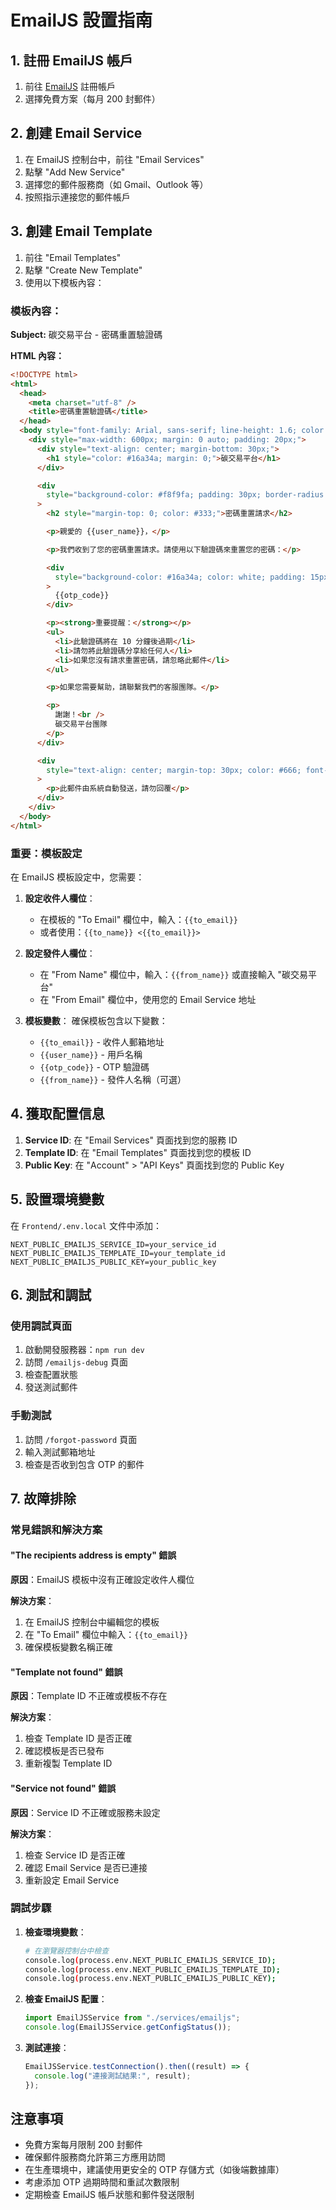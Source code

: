 # EmailJS 設置指南

## 1. 註冊 EmailJS 帳戶

1. 前往 [EmailJS](https://www.emailjs.com/) 註冊帳戶
2. 選擇免費方案（每月 200 封郵件）

## 2. 創建 Email Service

1. 在 EmailJS 控制台中，前往 "Email Services"
2. 點擊 "Add New Service"
3. 選擇您的郵件服務商（如 Gmail、Outlook 等）
4. 按照指示連接您的郵件帳戶

## 3. 創建 Email Template

1. 前往 "Email Templates"
2. 點擊 "Create New Template"
3. 使用以下模板內容：

### 模板內容：

**Subject:** 碳交易平台 - 密碼重置驗證碼

**HTML 內容：**

```html
<!DOCTYPE html>
<html>
  <head>
    <meta charset="utf-8" />
    <title>密碼重置驗證碼</title>
  </head>
  <body style="font-family: Arial, sans-serif; line-height: 1.6; color: #333;">
    <div style="max-width: 600px; margin: 0 auto; padding: 20px;">
      <div style="text-align: center; margin-bottom: 30px;">
        <h1 style="color: #16a34a; margin: 0;">碳交易平台</h1>
      </div>

      <div
        style="background-color: #f8f9fa; padding: 30px; border-radius: 8px; border-left: 4px solid #16a34a;"
      >
        <h2 style="margin-top: 0; color: #333;">密碼重置請求</h2>

        <p>親愛的 {{user_name}}，</p>

        <p>我們收到了您的密碼重置請求。請使用以下驗證碼來重置您的密碼：</p>

        <div
          style="background-color: #16a34a; color: white; padding: 15px; border-radius: 6px; text-align: center; margin: 20px 0; font-size: 24px; font-weight: bold; letter-spacing: 3px;"
        >
          {{otp_code}}
        </div>

        <p><strong>重要提醒：</strong></p>
        <ul>
          <li>此驗證碼將在 10 分鐘後過期</li>
          <li>請勿將此驗證碼分享給任何人</li>
          <li>如果您沒有請求重置密碼，請忽略此郵件</li>
        </ul>

        <p>如果您需要幫助，請聯繫我們的客服團隊。</p>

        <p>
          謝謝！<br />
          碳交易平台團隊
        </p>
      </div>

      <div
        style="text-align: center; margin-top: 30px; color: #666; font-size: 12px;"
      >
        <p>此郵件由系統自動發送，請勿回覆</p>
      </div>
    </div>
  </body>
</html>
```

### 重要：模板設定

在 EmailJS 模板設定中，您需要：

1. **設定收件人欄位**：

   - 在模板的 "To Email" 欄位中，輸入：`{{to_email}}`
   - 或者使用：`{{to_name}} <{{to_email}}>`

2. **設定發件人欄位**：

   - 在 "From Name" 欄位中，輸入：`{{from_name}}` 或直接輸入 "碳交易平台"
   - 在 "From Email" 欄位中，使用您的 Email Service 地址

3. **模板變數**：
   確保模板包含以下變數：
   - `{{to_email}}` - 收件人郵箱地址
   - `{{user_name}}` - 用戶名稱
   - `{{otp_code}}` - OTP 驗證碼
   - `{{from_name}}` - 發件人名稱（可選）

## 4. 獲取配置信息

1. **Service ID**: 在 "Email Services" 頁面找到您的服務 ID
2. **Template ID**: 在 "Email Templates" 頁面找到您的模板 ID
3. **Public Key**: 在 "Account" > "API Keys" 頁面找到您的 Public Key

## 5. 設置環境變數

在 `Frontend/.env.local` 文件中添加：

```env
NEXT_PUBLIC_EMAILJS_SERVICE_ID=your_service_id
NEXT_PUBLIC_EMAILJS_TEMPLATE_ID=your_template_id
NEXT_PUBLIC_EMAILJS_PUBLIC_KEY=your_public_key
```

## 6. 測試和調試

### 使用調試頁面

1. 啟動開發服務器：`npm run dev`
2. 訪問 `/emailjs-debug` 頁面
3. 檢查配置狀態
4. 發送測試郵件

### 手動測試

1. 訪問 `/forgot-password` 頁面
2. 輸入測試郵箱地址
3. 檢查是否收到包含 OTP 的郵件

## 7. 故障排除

### 常見錯誤和解決方案

#### "The recipients address is empty" 錯誤

**原因**：EmailJS 模板中沒有正確設定收件人欄位

**解決方案**：

1. 在 EmailJS 控制台中編輯您的模板
2. 在 "To Email" 欄位中輸入：`{{to_email}}`
3. 確保模板變數名稱正確

#### "Template not found" 錯誤

**原因**：Template ID 不正確或模板不存在

**解決方案**：

1. 檢查 Template ID 是否正確
2. 確認模板是否已發布
3. 重新複製 Template ID

#### "Service not found" 錯誤

**原因**：Service ID 不正確或服務未設定

**解決方案**：

1. 檢查 Service ID 是否正確
2. 確認 Email Service 是否已連接
3. 重新設定 Email Service

### 調試步驟

1. **檢查環境變數**：

   ```bash
   # 在瀏覽器控制台中檢查
   console.log(process.env.NEXT_PUBLIC_EMAILJS_SERVICE_ID);
   console.log(process.env.NEXT_PUBLIC_EMAILJS_TEMPLATE_ID);
   console.log(process.env.NEXT_PUBLIC_EMAILJS_PUBLIC_KEY);
   ```

2. **檢查 EmailJS 配置**：

   ```javascript
   import EmailJSService from "./services/emailjs";
   console.log(EmailJSService.getConfigStatus());
   ```

3. **測試連接**：
   ```javascript
   EmailJSService.testConnection().then((result) => {
     console.log("連接測試結果:", result);
   });
   ```

## 注意事項

- 免費方案每月限制 200 封郵件
- 確保郵件服務商允許第三方應用訪問
- 在生產環境中，建議使用更安全的 OTP 存儲方式（如後端數據庫）
- 考慮添加 OTP 過期時間和重試次數限制
- 定期檢查 EmailJS 帳戶狀態和郵件發送限制
